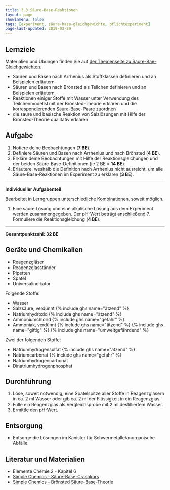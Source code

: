 ```yaml
---
title: 3.3 Säure-Base-Reaktionen
layout: page
showinmenu: false
tags: [experiment, säure-base-gleichgewichte, pflichtexperiment]
page-last-updated: 2019-03-29
---
```


## Lernziele

Materialien und Übungen finden Sie auf [der Themenseite zu Säure-Bae-Gleichgewichten](/themen/säure-base-gleichgewichte).

- Säuren und Basen nach Arrhenius als Stoffklassen definieren und an Beispielen erläutern
- Säuren und Basen nach Brönsted als Teilchen definieren und an Beispielen erläutern
- Reaktionen einiger Stoffe mit Wasser unter Verwendung des Teilchenmodellsl mit der Brönsted-Theorie erklären und die korrespondierenden Säure-Base-Paare zuordnen
- die saure und basische Reaktion von Salzlösungen mit Hilfe der Brönsted-Theorie qualitativ erklären

## Aufgabe

1. Notiere deine Beobachtungen (**7 BE**).
2. Definiere Säuren und Basen nach Arrhenius und nach Brönsted (**4 BE**).
3. Erkläre deine Beobachtungen mit Hilfe der Reaktionsgleichungen und der beiden Säure-Base-Definitionen (je 2 BE = **14 BE**).
4. Erläutere, weshalb die Definition nach Arrhenius nicht ausreicht, um alle Säure-Base-Reaktionen im Experiment zu erklären (**3 BE**).

---

**Individueller Aufgabenteil**

Bearbeitet in Lerngruppen unterschiedliche Kombinationen, soweit möglich.

1. Eine saure Lösung und eine alkalische Lösung aus dem Experiment werden zusammengegeben. Der pH-Wert beträgt anschließend 7. Formuliere die Reaktionsgleichung (**4 BE**).

---

**Gesamtpunktzahl: 32 BE**

## Geräte und Chemikalien

- Reagenzgläser
- Reagenzglasständer
- Pipetten
- Spatel
- Universalindikator

Folgende Stoffe:
- Wasser
- Salzsäure, verdünnt {% include ghs name="ätzend" %}
- Natriumhydroxid {% include ghs name="ätzend" %}
- Ammoniumchlorid {% include ghs name="gefahr" %}
- Ammoniak, verdünnt {% include ghs name="ätzend" %} {% include ghs name="giftig" %} {% include ghs name="umweltgefährdend" %}

Zwei der folgenden Stoffe:
- Natriumhydrogensulfat {% include ghs name="ätzend" %}
- Natriumcarbonat {% include ghs name="gefahr" %} 
- Natriumhydrogencarbonat
- Dinatriumhydrogenphosphat

## Durchführung

1. Löse, soweit notwendig, eine Spatelspitze aller Stoffe in Reagenzgläsern in ca. 2 ml Wasser oder gib ca. 2 ml der Flüssigkeit in ein Reagenzglas.
2. Fülle ein Reagenzglas als Vergleichsprobe mit 2 ml destilliertem Wasser.
3. Ermittle den pH-Wert.

## Entsorgung

- Entsorge die Lösungen im Kanister für Schwermetalle/anorganische Abfälle.

## Literatur und Materialien

- Elemente Chemie 2 - Kapitel 6
- [Simple Chemics - Säure-Base-Crashkurs](https://www.youtube.com/watch?v=8FwB735ePV8)
- [Simple Chemics - Brönsted Säure-Base-Theorie](https://www.youtube.com/watch?v=--y5LNJiAlo)
